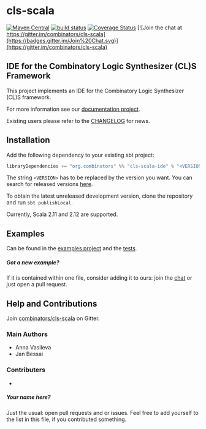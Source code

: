 # cls-scala
[![Maven Central](https://img.shields.io/maven-central/v/org.combinators/cls-scala-ide_2.12.svg)](http://search.maven.org/#search%7Cga%7C1%7Cg%3A%22org.combinators%22%20AND%20%22cls-scala-ide%22)
[![build status](https://travis-ci.com/combinators/cls-scala-ide.svg?branch=master)](https://travis-ci.com/combinators/cls-scala-ide)
[![Coverage Status](https://coveralls.io/repos/github/combinators/cls-scala-ide/badge.svg?branch=master)](https://coveralls.io/github/combinators/cls-scala-ide?branch=master)
[![Join the chat at https://gitter.im/combinators/cls-scala](https://badges.gitter.im/Join%20Chat.svg)](https://gitter.im/combinators/cls-scala)
## IDE for the Combinatory Logic Synthesizer (CL)S Framework

This project implements an IDE for the Combinatory Logic Synthesizer (CL)S framework.

For more information see our [documentation project](https://combinators.github.io/).

Existing users please refer to the [CHANGELOG](releases) for news.

## Installation

Add the following dependency to your existing sbt project: 
```scala
libraryDependencies += "org.combinators" %% "cls-scala-ide" % "<VERSION>"
```
The string `<VERSION>` has to be replaced by the version you want.
You can search for released versions [here](http://search.maven.org/#search%7Cga%7C1%7Cg%3A%22org.combinators%22%20AND%20a%3A%22cls-scala-ide%22).

To obtain the latest unreleased development version, clone the repository and run `sbt publishLocal`.

Currently, Scala 2.11 and 2.12 are supported.

## Examples

Can be found in the [examples project](examples/src/main/scala/org/combinators/cls/ide/examples) and 
the [tests](src/test/scala/org/combinators/cls/ide).

##### Got a new example?
If it is contained within one file, consider adding it to ours: 
join the [chat](https://gitter.im/combinators/cls-scala) or just open a pull request.

## Help and Contributions

Join [combinators/cls-scala](https://gitter.im/combinators/cls-scala) on Gitter.

### Main Authors

- Anna Vasileva
- Jan Bessai

### Contributers

-
##### Your name here?
Just the usual: open pull requests and or issues.
Feel free to add yourself to the list in this file, if you contributed something.
